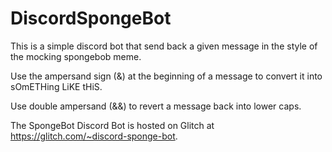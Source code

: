 # DiscordSpongeBot

This is a simple discord bot that send back a given message in the style of the mocking spongebob meme.

Use the ampersand sign (\&) at the beginning of a message to convert it into sOmETHing LiKE tHiS.

Use double ampersand (\&\&) to revert a message back into lower caps.

The SpongeBot Discord Bot is hosted on Glitch at https://glitch.com/~discord-sponge-bot.
